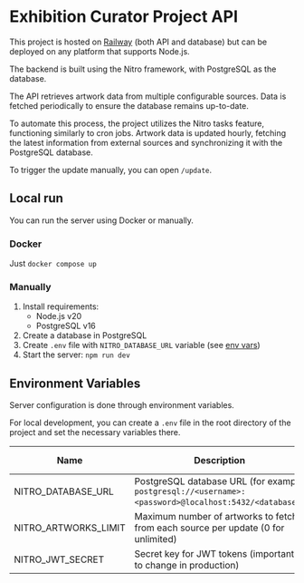 # Exhibition Curator Project API

This project is hosted on [Railway](https://railway.app/) (both API and database)
but can be deployed on any platform that supports Node.js.

The backend is built using the Nitro framework, with PostgreSQL as the database.

The API retrieves artwork data from multiple configurable sources.
Data is fetched periodically to ensure the database remains up-to-date.

To automate this process, the project utilizes the Nitro tasks feature,
functioning similarly to cron jobs.
Artwork data is updated hourly,
fetching the latest information from external sources
and synchronizing it with the PostgreSQL database.

To trigger the update manually, you can open `/update`.

## Local run

You can run the server using Docker or manually.

### Docker

Just
`docker compose up`

### Manually

1. Install requirements:
    - Node.js v20
    - PostgreSQL v16
2. Create a database in PostgreSQL
3. Create
   `.env` file with
   `NITRO_DATABASE_URL` variable
   (see [env vars](#environment-variables))
4. Start the server:
   `npm run dev`

## Environment Variables

Server configuration is done through environment variables.

For local development,
you can create a
`.env` file in the root directory of the project
and set the necessary variables there.

| Name                 | Description                                                                                          | Default Value |
|----------------------|------------------------------------------------------------------------------------------------------|---------------|
| NITRO_DATABASE_URL   | PostgreSQL database URL (for example `postgresql://<username>:<password>@localhost:5432/<database>`) |               |
| NITRO_ARTWORKS_LIMIT | Maximum number of artworks to fetch from each source per update (0 for unlimited)                    | `100`         |
| NITRO_JWT_SECRET     | Secret key for JWT tokens (important to change in production)                                        | `secret`      |
